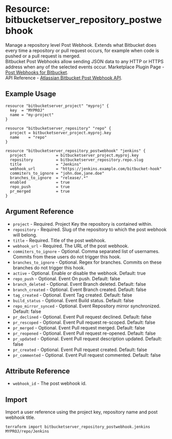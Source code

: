 # Resource: bitbucketserver_repository_postwebhook

Manage a repository level Post Webhook. Extends what Bitbucket does every time a repository or pull request occurs, for example when code is pushed or a pull request is merged.
\
Bitbucket Post Webhooks allow sending JSON data to any HTTP or HTTPS address when any of the selected events occur.
Marketplace Plugin Page - [Post Webhooks for Bitbucket](https://marketplace.atlassian.com/apps/1215474/post-webhooks-for-bitbucket?tab=overview&hosting=datacenter).
\
API Reference - [Atlassian Bitbucket Post Webhook API](https://help.moveworkforward.com/BPW/atlassian-bitbucket-post-webhook-api#AtlassianBitbucketPostWebhookAPI-Getconfigurations).

## Example Usage

```hcl
resource "bitbucketserver_project" "myproj" {
  key  = "MYPROJ"
  name = "my-project"
}

resource "bitbucketserver_repository" "repo" {
  project = bitbucketserver_project.myproj.key
  name    = "repo"
}

resource "bitbucketserver_repository_postwebhook" "jenkins" {
  project             = bitbucketserver_project.myproj.key
  repository          = bitbucketserver_repository.repo.slug
  title               = "Jenkins"
  webhook_url         = "https://jenkins.example.com/bitbucket-hook"
  commiters_to_ignore = "john.doe,jane.doe"
  branches_to_ignore  = "release/.*"
  enabled             = true
  repo_push           = true
  pr_merged           = true
}
```

## Argument Reference

* `project` - Required. Project Key the repository is contained within.
* `repository` - Required. Slug of the repository to which the post webhook will belong.
* `title` - Required. Title of the post webhook.
* `webhook_url` - Required. The URL of the post webhook.
* `commiters_to_ignore` - Optional. Comma separated list of usernames. Commits from these users do not trigger this hook.
* `branches_to_ignore` - Optional. Regex for branches. Commits on these branches do not trigger this hook.
* `active` - Optional. Enable or disable the webhook. Default: true
* `repo_push` - Optional. Event On push. Default: false
* `branch_deleted` - Optional. Event Branch deleted. Default: false
* `branch_created` - Optional. Event Branch created. Default: false
* `tag_created` - Optional. Event Tag created. Default: false
* `build_status` - Optional. Event Build status. Default: false
* `repo_mirror_synced` - Optional. Event Repository mirror synchronized. Default: false
* `pr_declined` - Optional. Event Pull request declined. Default: false
* `pr_rescoped` - Optional. Event Pull request re-scoped. Default: false
* `pr_merged` - Optional. Event Pull request merged. Default: false
* `pr_reopened` - Optional. Event Pull request re-opened. Default: false
* `pr_updated` - Optional. Event Pull request description updated. Default: false
* `pr_created` - Optional. Event Pull request created. Default: false
* `pr_commented` - Optional. Event Pull request commented. Default: false

## Attribute Reference

* `webhook_id` - The post webhook id.

## Import

Import a user reference using the project key, repository name and post webhook title.

```
terraform import bitbucketserver_repository_postwebhook.jenkins MYPROJ/repo/Jenkins
```
